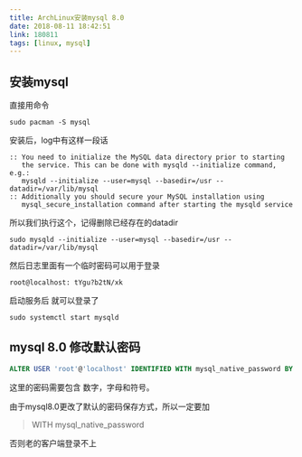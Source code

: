 ```yaml
---
title: ArchLinux安装mysql 8.0
date: 2018-08-11 18:42:51
link: 180811
tags: [linux, mysql]
---
```


## 安装mysql

直接用命令

```shell
sudo pacman -S mysql
```

安装后，log中有这样一段话

```shell
:: You need to initialize the MySQL data directory prior to starting
   the service. This can be done with mysqld --initialize command, e.g.:
   mysqld --initialize --user=mysql --basedir=/usr --datadir=/var/lib/mysql
:: Additionally you should secure your MySQL installation using
   mysql_secure_installation command after starting the mysqld service
```

所以我们执行这个，记得删除已经存在的datadir

```shell
sudo mysqld --initialize --user=mysql --basedir=/usr --datadir=/var/lib/mysql
```

然后日志里面有一个临时密码可以用于登录

```shell
root@localhost: tYgu?b2tN/xk
```

启动服务后 就可以登录了

```shell
sudo systemctl start mysqld
```

## mysql 8.0 修改默认密码

```sql
ALTER USER 'root'@'localhost' IDENTIFIED WITH mysql_native_password BY '你的密码';
```

这里的密码需要包含 数字，字母和符号。

由于mysql8.0更改了默认的密码保存方式，所以一定要加

> WITH mysql_native_password

否则老的客户端登录不上